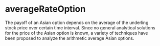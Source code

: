 # averageRateOption
The payoff of an Asian option depends on the average of the underling stock price over certain time interval. Since no general analytical solutions for the price of the Asian option is known, a variety of techniques have been proposed to analyze the arithmetic average Asian options. 
